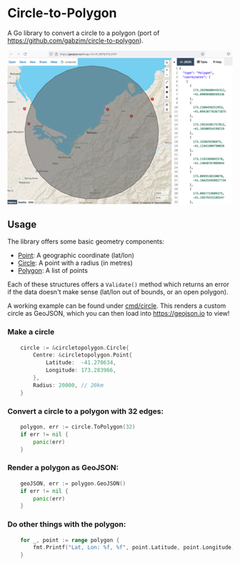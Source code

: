 Circle-to-Polygon
=================

A Go library to convert a circle to a polygon (port of https://github.com/gabzim/circle-to-polygon).


![Example](example.png "Example circle (20km radius with 33 edges)")

Usage
-----

The library offers some basic geometry components:

- [Point](point.go): A geographic coordinate (lat/lon)
- [Circle](circle.go): A point with a radius (in metres)
- [Polygon](polygon.go): A list of points

Each of these structures offers a `Validate()` method which returns an error if the data doesn't make sense (lat/lon out of bounds, or an open polygon).


A working example can be found under [cmd/circle](cmd/circle/main.go). This renders a custom circle as GeoJSON, which you can then load into https://geojson.io to view!


### Make a circle

```go
    circle := &circletopolygon.Circle{
        Centre: &circletopolygon.Point{
            Latitude:  -41.270634,
            Longitude: 173.283966,
        },
        Radius: 20000, // 20km
    }
```


### Convert a circle to a polygon with 32 edges:

```go
    polygon, err := circle.ToPolygon(32)
    if err != nil {
        panic(err)
    }
```


### Render a polygon as GeoJSON:

```go
    geoJSON, err := polygon.GeoJSON()
    if err != nil {
        panic(err)
    }
```


### Do other things with the polygon:

```go
    for _, point := range polygon {
        fmt.Printf("Lat, Lon: %f, %f", point.Latitude, point.Longitude)
    }
```
